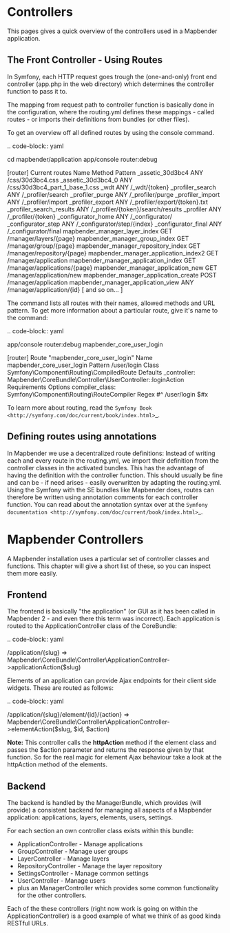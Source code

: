 # Controllers

This pages gives a quick overview of the controllers used in a Mapbender application.

## The Front Controller - Using Routes

In Symfony, each HTTP request goes trough the (one-and-only) front end controller (app.php in the web directory) which determines the controller function to pass it to.

The mapping from request path to controller function is basically done in the configuration, where the routing.yml defines these mappings - called routes - or imports their definitions from bundles (or other files).

To get an overview off all defined routes by using the console command.

.. code-block:: yaml

 cd mapbender/application
 app/console router:debug

 [router] Current routes
 Name                                        Method Pattern
 _assetic_30d3bc4                            ANY    /css/30d3bc4.css
 _assetic_30d3bc4_0                          ANY    /css/30d3bc4_part_1_base_1.css
 _wdt                                        ANY    /_wdt/{token}
 _profiler_search                            ANY    /_profiler/search
 _profiler_purge                             ANY    /_profiler/purge
 _profiler_import                            ANY    /_profiler/import
 _profiler_export                            ANY    /_profiler/export/{token}.txt
 _profiler_search_results                    ANY    /_profiler/{token}/search/results
 _profiler                                   ANY    /_profiler/{token}
 _configurator_home                          ANY    /_configurator/
 _configurator_step                          ANY    /_configurator/step/{index}
 _configurator_final                         ANY    /_configurator/final
 mapbender_manager_layer_index               GET    /manager/layers/{page}
 mapbender_manager_group_index               GET    /manager/group/{page}
 mapbender_manager_repository_index          GET    /manager/repository/{page}
 mapbender_manager_application_index2        GET    /manager/application
 mapbender_manager_application_index         GET    /manager/applications/{page}
 mapbender_manager_application_new           GET    /manager/application/new
 mapbender_manager_application_create        POST   /manager/application
 mapbender_manager_application_view          ANY    /manager/application/{id}
 [ and so on... ]

The command lists all routes with their names, allowed methods and URL pattern. To get more information about a particular route, give it's name to the command:

.. code-block:: yaml

 app/console router:debug mapbender_core_user_login

 [router] Route "mapbender_core_user_login"
 Name         mapbender_core_user_login
 Pattern      /user/login
 Class        Symfony\Component\Routing\CompiledRoute
 Defaults     _controller: Mapbender\CoreBundle\Controller\UserController::loginAction
 Requirements 
 Options      compiler_class: Symfony\Component\Routing\RouteCompiler
 Regex        #^
                 /user/login
             $#x

To learn more about routing, read the `Symfony Book <http://symfony.com/doc/current/book/index.html>`_.


## Defining routes using annotations

In Mapbender we use a decentralized route definitions: Instead of writing each and every route in the routing.yml, we import their definition from the controller classes in the activated bundles. This has the advantage of having the definition with the controller function. This should usually be fine and can be - if need arises - easily overwritten by adapting the routing.yml.
Using the Symfony with the SE bundles like Mapbender does, routes can therefore be written using annotation comments for each controller function. You can read about the annotation syntax over at the `Symfony documentation <http://symfony.com/doc/current/book/index.html>`_.

# Mapbender Controllers

A Mapbender installation uses a particular set of controller classes and functions. This chapter will give a short list of these, so you can inspect them more easily.

## Frontend

The frontend is basically "the application" (or GUI as it has been called in Mapbender 2 - and even there this term was incorrect). Each application is routed to the ApplicationController class of the CoreBundle:

.. code-block:: yaml

 /application/{slug} => Mapbender\CoreBundle\Controller\ApplicationController->applicationAction($slug)

Elements of an application can provide Ajax endpoints for their client side widgets. These are routed as follows:

.. code-block:: yaml

 /application/{slug}/element/{id}/{action} => Mapbender\CoreBundle\Controller\ApplicationController->elementAction($slug, $id, $action)

**Note:** This controller calls the **httpAction** method if the element class and passes the $action parameter and returns the response given by that function. So for the real magic for element Ajax behaviour take a look at the httpAction method of the elements.

## Backend

The backend is handled by the ManagerBundle, which provides (will provide) a consistent backend for managing all aspects of a Mapbender application: applications, layers, elements, users, settings.

For each section an own controller class exists within this bundle:

* ApplicationController - Manage applications
* GroupController - Manage user groups
* LayerController - Manage layers
* RepositoryController - Manage the layer repository
* SettingsController - Manage common settings
* UserController - Manage users
* plus an ManagerController which provides some common functionality for the other controllers.

Each of the these controllers (right now work is going on within the ApplicationController) is a good example of what we think of as good kinda RESTful URLs.
